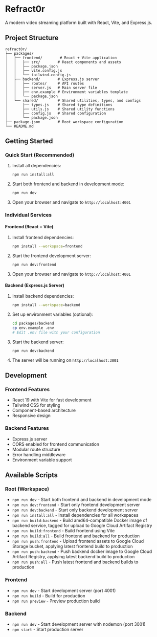 # Refract0r

A modern video streaming platform built with React, Vite, and Express.js.

## Project Structure

```
refract0r/
├── packages/
│   ├── frontend/        # React + Vite application
│   │   ├── src/        # React components and assets
│   │   ├── package.json
│   │   ├── vite.config.js
│   │   └── tailwind.config.js
│   ├── backend/        # Express.js server
│   │   ├── routes/     # API routes
│   │   ├── server.js   # Main server file
│   │   ├── env.example # Environment variables template
│   │   └── package.json
│   └── shared/         # Shared utilities, types, and configs
│       ├── types.js    # Shared type definitions
│       ├── utils.js    # Shared utility functions
│       ├── config.js   # Shared configuration
│       └── package.json
├── package.json        # Root workspace configuration
└── README.md
```

## Getting Started

### Quick Start (Recommended)

1. Install all dependencies:

   ```bash
   npm run install:all
   ```

2. Start both frontend and backend in development mode:

   ```bash
   npm run dev
   ```

3. Open your browser and navigate to `http://localhost:4001`

### Individual Services

#### Frontend (React + Vite)

1. Install frontend dependencies:

   ```bash
   npm install --workspace=frontend
   ```

2. Start the frontend development server:

   ```bash
   npm run dev:frontend
   ```

3. Open your browser and navigate to `http://localhost:4001`

#### Backend (Express.js Server)

1. Install backend dependencies:

   ```bash
   npm install --workspace=backend
   ```

2. Set up environment variables (optional):

   ```bash
   cd packages/backend
   cp env.example .env
   # Edit .env file with your configuration
   ```

3. Start the backend server:

   ```bash
   npm run dev:backend
   ```

4. The server will be running on `http://localhost:3001`

## Development

### Frontend Features

- React 19 with Vite for fast development
- Tailwind CSS for styling
- Component-based architecture
- Responsive design

### Backend Features

- Express.js server
- CORS enabled for frontend communication
- Modular route structure
- Error handling middleware
- Environment variable support

## Available Scripts

### Root (Workspace)

- `npm run dev` - Start both frontend and backend in development mode
- `npm run dev:frontend` - Start only frontend development server
- `npm run dev:backend` - Start only backend development server
- `npm run install:all` - Install dependencies for all workspaces
- `npm run build:backend` - Build amd64-compatible Docker image of backend service, tagged for upload to Google Cloud Artifact Registry
- `npm run build:frontend` - Build frontend using Vite
- `npm run build:all` - Build frontend and backend for production
- `npm run push:frontend` - Upload frontend assets to Google Cloud Storage bucket, applying latest frontend build to production
- `npm run push:backend` - Push backend docker image to Google Cloud Artifact Registry, applying latest backend build to production
- `npm run push:all` - Push latest frontend and backend builds to production

### Frontend

- `npm run dev` - Start development server (port 4001)
- `npm run build` - Build for production
- `npm run preview` - Preview production build

### Backend

- `npm run dev` - Start development server with nodemon (port 3001)
- `npm start` - Start production server
